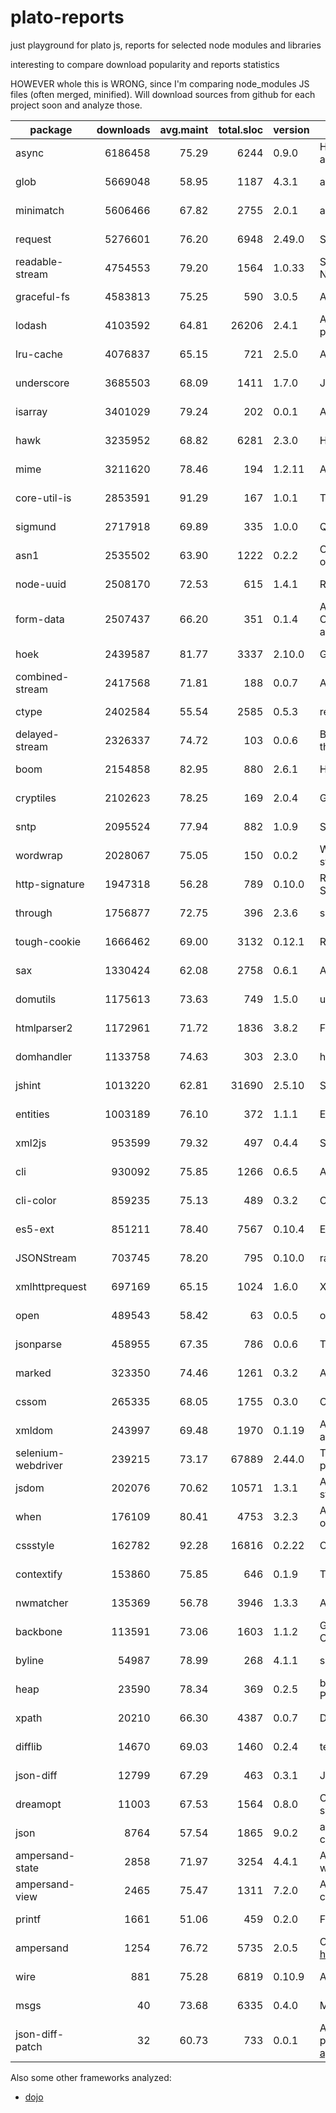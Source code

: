 

# plato-reports

just playground for plato js, reports for selected node modules and libraries

interesting to compare download popularity and reports statistics

HOWEVER whole this is WRONG, since I'm comparing node_modules JS files (often merged, minified).
Will download sources from github for each project soon and analyze those.


|package|downloads|avg.maint|total.sloc|version|description|links|
|-------|--------:|--------:|---------:|-------|-----------|-----|
| async | 6186458 | 75.29|6244 | 0.9.0|Higher-order functions and common patterns for asynchronous code  | [report](http://ainthek.github.io/plato-repo/reports/async/index.html), [npm](https://www.npmjs.org/package/async) |
| glob | 5669048 | 58.95|1187 | 4.3.1|a little globber  | [report](http://ainthek.github.io/plato-repo/reports/glob/index.html), [npm](https://www.npmjs.org/package/glob) |
| minimatch | 5606466 | 67.82|2755 | 2.0.1|a glob matcher in javascript  | [report](http://ainthek.github.io/plato-repo/reports/minimatch/index.html), [npm](https://www.npmjs.org/package/minimatch) |
| request | 5276601 | 76.20|6948 | 2.49.0|Simplified HTTP request client.  | [report](http://ainthek.github.io/plato-repo/reports/request/index.html), [npm](https://www.npmjs.org/package/request) |
| readable-stream | 4754553 | 79.20|1564 | 1.0.33|Streams2, a user-land copy of the stream library from Node.js v0.10.x  | [report](http://ainthek.github.io/plato-repo/reports/readable-stream/index.html), [npm](https://www.npmjs.org/package/readable-stream) |
| graceful-fs | 4583813 | 75.25|590 | 3.0.5|A drop-in replacement for fs, making various improvements.  | [report](http://ainthek.github.io/plato-repo/reports/graceful-fs/index.html), [npm](https://www.npmjs.org/package/graceful-fs) |
| lodash | 4103592 | 64.81|26206 | 2.4.1|A utility library delivering consistency, customization, performance, & extras.  | [report](http://ainthek.github.io/plato-repo/reports/lodash/index.html), [npm](https://www.npmjs.org/package/lodash) |
| lru-cache | 4076837 | 65.15|721 | 2.5.0|A cache object that deletes the least-recently-used items.  | [report](http://ainthek.github.io/plato-repo/reports/lru-cache/index.html), [npm](https://www.npmjs.org/package/lru-cache) |
| underscore | 3685503 | 68.09|1411 | 1.7.0|JavaScript's functional programming helper library.  | [report](http://ainthek.github.io/plato-repo/reports/underscore/index.html), [npm](https://www.npmjs.org/package/underscore) |
| isarray | 3401029 | 79.24|202 | 0.0.1|Array#isArray for older browsers  | [report](http://ainthek.github.io/plato-repo/reports/isarray/index.html), [npm](https://www.npmjs.org/package/isarray) |
| hawk | 3235952 | 68.82|6281 | 2.3.0|HTTP Hawk Authentication Scheme  | [report](http://ainthek.github.io/plato-repo/reports/hawk/index.html), [npm](https://www.npmjs.org/package/hawk) |
| mime | 3211620 | 78.46|194 | 1.2.11|A comprehensive library for mime-type mapping  | [report](http://ainthek.github.io/plato-repo/reports/mime/index.html), [npm](https://www.npmjs.org/package/mime) |
| core-util-is | 2853591 | 91.29|167 | 1.0.1|The `util.is\*` functions introduced in Node v0.12.  | [report](http://ainthek.github.io/plato-repo/reports/core-util-is/index.html), [npm](https://www.npmjs.org/package/core-util-is) |
| sigmund | 2717918 | 69.89|335 | 1.0.0|Quick and dirty signatures for Objects.  | [report](http://ainthek.github.io/plato-repo/reports/sigmund/index.html), [npm](https://www.npmjs.org/package/sigmund) |
| asn1 | 2535502 | 63.90|1222 | 0.2.2|Contains parsers and serializers for ASN.1 (currently BER only)  | [report](http://ainthek.github.io/plato-repo/reports/asn1/index.html), [npm](https://www.npmjs.org/package/asn1) |
| node-uuid | 2508170 | 72.53|615 | 1.4.1|Rigorous implementation of RFC4122 (v1 and v4) UUIDs.  | [report](http://ainthek.github.io/plato-repo/reports/node-uuid/index.html), [npm](https://www.npmjs.org/package/node-uuid) |
| form-data | 2507437 | 66.20|351 | 0.1.4|A module to create readable "multipart/form-data" streams.  Can be used to submit forms and file uploads to other web applications.  | [report](http://ainthek.github.io/plato-repo/reports/form-data/index.html), [npm](https://www.npmjs.org/package/form-data) |
| hoek | 2439587 | 81.77|3337 | 2.10.0|General purpose node utilities  | [report](http://ainthek.github.io/plato-repo/reports/hoek/index.html), [npm](https://www.npmjs.org/package/hoek) |
| combined-stream | 2417568 | 71.81|188 | 0.0.7|A stream that emits multiple other streams one after another.  | [report](http://ainthek.github.io/plato-repo/reports/combined-stream/index.html), [npm](https://www.npmjs.org/package/combined-stream) |
| ctype | 2402584 | 55.54|2585 | 0.5.3|read and write binary structures and data types  | [report](http://ainthek.github.io/plato-repo/reports/ctype/index.html), [npm](https://www.npmjs.org/package/ctype) |
| delayed-stream | 2326337 | 74.72|103 | 0.0.6|Buffers events from a stream until you are ready to handle them.  | [report](http://ainthek.github.io/plato-repo/reports/delayed-stream/index.html), [npm](https://www.npmjs.org/package/delayed-stream) |
| boom | 2154858 | 82.95|880 | 2.6.1|HTTP-friendly error objects  | [report](http://ainthek.github.io/plato-repo/reports/boom/index.html), [npm](https://www.npmjs.org/package/boom) |
| cryptiles | 2102623 | 78.25|169 | 2.0.4|General purpose crypto utilities  | [report](http://ainthek.github.io/plato-repo/reports/cryptiles/index.html), [npm](https://www.npmjs.org/package/cryptiles) |
| sntp | 2095524 | 77.94|882 | 1.0.9|SNTP Client  | [report](http://ainthek.github.io/plato-repo/reports/sntp/index.html), [npm](https://www.npmjs.org/package/sntp) |
| wordwrap | 2028067 | 75.05|150 | 0.0.2|Wrap those words. Show them at what columns to start and stop.  | [report](http://ainthek.github.io/plato-repo/reports/wordwrap/index.html), [npm](https://www.npmjs.org/package/wordwrap) |
| http-signature | 1947318 | 56.28|789 | 0.10.0|Reference implementation of Joyent's HTTP Signature Scheme  | [report](http://ainthek.github.io/plato-repo/reports/http-signature/index.html), [npm](https://www.npmjs.org/package/http-signature) |
| through | 1756877 | 72.75|396 | 2.3.6|simplified stream construction  | [report](http://ainthek.github.io/plato-repo/reports/through/index.html), [npm](https://www.npmjs.org/package/through) |
| tough-cookie | 1666462 | 69.00|3132 | 0.12.1|RFC6265 Cookies and Cookie Jar for node.js  | [report](http://ainthek.github.io/plato-repo/reports/tough-cookie/index.html), [npm](https://www.npmjs.org/package/tough-cookie) |
| sax | 1330424 | 62.08|2758 | 0.6.1|An evented streaming XML parser in JavaScript  | [report](http://ainthek.github.io/plato-repo/reports/sax/index.html), [npm](https://www.npmjs.org/package/sax) |
| domutils | 1175613 | 73.63|749 | 1.5.0|utilities for working with htmlparser2's dom  | [report](http://ainthek.github.io/plato-repo/reports/domutils/index.html), [npm](https://www.npmjs.org/package/domutils) |
| htmlparser2 | 1172961 | 71.72|1836 | 3.8.2|Fast & forgiving HTML/XML/RSS parser  | [report](http://ainthek.github.io/plato-repo/reports/htmlparser2/index.html), [npm](https://www.npmjs.org/package/htmlparser2) |
| domhandler | 1133758 | 74.63|303 | 2.3.0|handler for htmlparser2 that turns pages into a dom  | [report](http://ainthek.github.io/plato-repo/reports/domhandler/index.html), [npm](https://www.npmjs.org/package/domhandler) |
| jshint | 1013220 | 62.81|31690 | 2.5.10|Static analysis tool for JavaScript  | [report](http://ainthek.github.io/plato-repo/reports/jshint/index.html), [npm](https://www.npmjs.org/package/jshint) |
| entities | 1003189 | 76.10|372 | 1.1.1|Encode & decode XML/HTML entities with ease  | [report](http://ainthek.github.io/plato-repo/reports/entities/index.html), [npm](https://www.npmjs.org/package/entities) |
| xml2js | 953599 | 79.32|497 | 0.4.4|Simple XML to JavaScript object converter.  | [report](http://ainthek.github.io/plato-repo/reports/xml2js/index.html), [npm](https://www.npmjs.org/package/xml2js) |
| cli | 930092 | 75.85|1266 | 0.6.5|A tool for rapidly building command line apps  | [report](http://ainthek.github.io/plato-repo/reports/cli/index.html), [npm](https://www.npmjs.org/package/cli) |
| cli-color | 859235 | 75.13|489 | 0.3.2|Colors, formatting and other tools for the console  | [report](http://ainthek.github.io/plato-repo/reports/cli-color/index.html), [npm](https://www.npmjs.org/package/cli-color) |
| es5-ext | 851211 | 78.40|7567 | 0.10.4|ECMAScript 5 extensions and ES6 shims  | [report](http://ainthek.github.io/plato-repo/reports/es5-ext/index.html), [npm](https://www.npmjs.org/package/es5-ext) |
| JSONStream | 703745 | 78.20|795 | 0.10.0|rawStream.pipe(JSONStream.parse()).pipe(streamOfObjects)  | [report](http://ainthek.github.io/plato-repo/reports/JSONStream/index.html), [npm](https://www.npmjs.org/package/JSONStream) |
| xmlhttprequest | 697169 | 65.15|1024 | 1.6.0|XMLHttpRequest for Node  | [report](http://ainthek.github.io/plato-repo/reports/xmlhttprequest/index.html), [npm](https://www.npmjs.org/package/xmlhttprequest) |
| open | 489543 | 58.42|63 | 0.0.5|open a file or url in the user's preferred application  | [report](http://ainthek.github.io/plato-repo/reports/open/index.html), [npm](https://www.npmjs.org/package/open) |
| jsonparse | 458955 | 67.35|786 | 0.0.6|This is a pure-js JSON streaming parser for node.js  | [report](http://ainthek.github.io/plato-repo/reports/jsonparse/index.html), [npm](https://www.npmjs.org/package/jsonparse) |
| marked | 323350 | 74.46|1261 | 0.3.2|A markdown parser built for speed  | [report](http://ainthek.github.io/plato-repo/reports/marked/index.html), [npm](https://www.npmjs.org/package/marked) |
| cssom | 265335 | 68.05|1755 | 0.3.0|CSS Object Model implementation and CSS parser  | [report](http://ainthek.github.io/plato-repo/reports/cssom/index.html), [npm](https://www.npmjs.org/package/cssom) |
| xmldom | 243997 | 69.48|1970 | 0.1.19|A W3C Standard XML DOM(Level2 CORE) implementation and parser(DOMParser/XMLSerializer).  | [report](http://ainthek.github.io/plato-repo/reports/xmldom/index.html), [npm](https://www.npmjs.org/package/xmldom) |
| selenium-webdriver | 239215 | 73.17|67889 | 2.44.0|The official WebDriver JavaScript bindings from the Selenium project  | [report](http://ainthek.github.io/plato-repo/reports/selenium-webdriver/index.html), [npm](https://www.npmjs.org/package/selenium-webdriver) |
| jsdom | 202076 | 70.62|10571 | 1.3.1|A JavaScript implementation of the DOM and HTML standards  | [report](http://ainthek.github.io/plato-repo/reports/jsdom/index.html), [npm](https://www.npmjs.org/package/jsdom) |
| when | 176109 | 80.41|4753 | 3.2.3|A lightweight Promises/A+ and when() implementation, plus other async goodies.  | [report](http://ainthek.github.io/plato-repo/reports/when/index.html), [npm](https://www.npmjs.org/package/when) |
| cssstyle | 162782 | 92.28|16816 | 0.2.22|CSSStyleDeclaration Object Model implementation  | [report](http://ainthek.github.io/plato-repo/reports/cssstyle/index.html), [npm](https://www.npmjs.org/package/cssstyle) |
| contextify | 153860 | 75.85|646 | 0.1.9|Turn an object into a persistent execution context.  | [report](http://ainthek.github.io/plato-repo/reports/contextify/index.html), [npm](https://www.npmjs.org/package/contextify) |
| nwmatcher | 135369 | 56.78|3946 | 1.3.3|A CSS3-compliant JavaScript selector engine.  | [report](http://ainthek.github.io/plato-repo/reports/nwmatcher/index.html), [npm](https://www.npmjs.org/package/nwmatcher) |
| backbone | 113591 | 73.06|1603 | 1.1.2|Give your JS App some Backbone with Models, Views, Collections, and Events.  | [report](http://ainthek.github.io/plato-repo/reports/backbone/index.html), [npm](https://www.npmjs.org/package/backbone) |
| byline | 54987 | 78.99|268 | 4.1.1|super-simple line-by-line Stream reader  | [report](http://ainthek.github.io/plato-repo/reports/byline/index.html), [npm](https://www.npmjs.org/package/byline) |
| heap | 23590 | 78.34|369 | 0.2.5|binary heap (priority queue) algorithms (ported from Python's heapq module)  | [report](http://ainthek.github.io/plato-repo/reports/heap/index.html), [npm](https://www.npmjs.org/package/heap) |
| xpath | 20210 | 66.30|4387 | 0.0.7|DOM 3 Xpath implemention and helper for node.js.  | [report](http://ainthek.github.io/plato-repo/reports/xpath/index.html), [npm](https://www.npmjs.org/package/xpath) |
| difflib | 14670 | 69.03|1460 | 0.2.4|text diff library ported from Python's difflib module  | [report](http://ainthek.github.io/plato-repo/reports/difflib/index.html), [npm](https://www.npmjs.org/package/difflib) |
| json-diff | 12799 | 67.29|463 | 0.3.1|JSON diff  | [report](http://ainthek.github.io/plato-repo/reports/json-diff/index.html), [npm](https://www.npmjs.org/package/json-diff) |
| dreamopt | 11003 | 67.53|1564 | 0.8.0|Command-line parser with readable syntax from your sweetest dreams  | [report](http://ainthek.github.io/plato-repo/reports/dreamopt/index.html), [npm](https://www.npmjs.org/package/dreamopt) |
| json | 8764 | 57.54|1865 | 9.0.2|a 'json' command for massaging and processing JSON on the command line  | [report](http://ainthek.github.io/plato-repo/reports/json/index.html), [npm](https://www.npmjs.org/package/json) |
| ampersand-state | 2858 | 71.97|3254 | 4.4.1|An observable, extensible state object with derived watchable properties.  | [report](http://ainthek.github.io/plato-repo/reports/ampersand-state/index.html), [npm](https://www.npmjs.org/package/ampersand-state) |
| ampersand-view | 2465 | 75.47|1311 | 7.2.0|A smart base view for Backbone apps, to make it easy to bind collections and properties to the DOM.  | [report](http://ainthek.github.io/plato-repo/reports/ampersand-view/index.html), [npm](https://www.npmjs.org/package/ampersand-view) |
| printf | 1661 | 51.06|459 | 0.2.0|Full implementation of the `printf` family in pure JS.  | [report](http://ainthek.github.io/plato-repo/reports/printf/index.html), [npm](https://www.npmjs.org/package/printf) |
| ampersand | 1254 | 76.72|5735 | 2.0.5|CLI tool for generating single page apps a. la. http://humanjavascript.com  | [report](http://ainthek.github.io/plato-repo/reports/ampersand/index.html), [npm](https://www.npmjs.org/package/ampersand) |
| wire | 881 | 75.28|6819 | 0.10.9|A light, fast, flexible Javascript IOC container.  | [report](http://ainthek.github.io/plato-repo/reports/wire/index.html), [npm](https://www.npmjs.org/package/wire) |
| msgs | 40 | 73.68|6335 | 0.4.0|Message oriented programming for JavaScript  | [report](http://ainthek.github.io/plato-repo/reports/msgs/index.html), [npm](https://www.npmjs.org/package/msgs) |
| json-diff-patch | 32 | 60.73|733 | 0.0.1|A JavaScript implementation of the JSON Media Type for partial modifications: http://tools.ietf.org/html/draft-ietf-appsawg-json-patch-06  | [report](http://ainthek.github.io/plato-repo/reports/json-diff-patch/index.html), [npm](https://www.npmjs.org/package/json-diff-patch) |


Also some other frameworks analyzed:

- [dojo](http://ainthek.github.io/plato-repo/reports/dojo/index.html)


